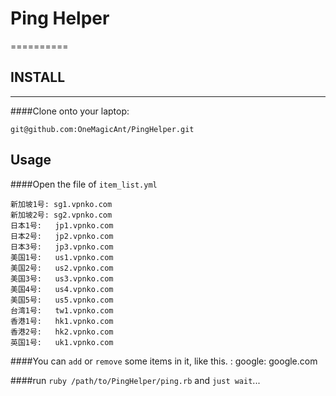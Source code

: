 # Ping Helper
==========
## INSTALL
---

####Clone onto your laptop:


	git@github.com:OneMagicAnt/PingHelper.git
	
## Usage

####Open the file of `item_list.yml`

	新加坡1号: sg1.vpnko.com
	新加坡2号: sg2.vpnko.com
	日本1号:   jp1.vpnko.com
	日本2号:   jp2.vpnko.com
	日本3号:   jp3.vpnko.com
	美国1号:   us1.vpnko.com
	美国2号:   us2.vpnko.com
	美国3号:   us3.vpnko.com
	美国4号:   us4.vpnko.com
	美国5号:   us5.vpnko.com
	台湾1号:   tw1.vpnko.com
	香港1号:   hk1.vpnko.com
	香港2号:   hk2.vpnko.com
	英国1号:   uk1.vpnko.com
	
####You can `add` or `remove` some items in it, like this.
	<Name what you like>: <Url>
	google: google.com
	
####run `ruby /path/to/PingHelper/ping.rb` and `just wait`...
	